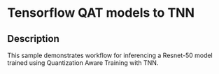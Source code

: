 # Tensorflow QAT models to TNN

## Description
This sample demonstrates workflow for inferencing a Resnet-50 model trained using Quantization Aware Training with TNN.
